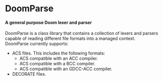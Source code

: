 # DoomParse
#### A general purpose Doom lexer and parser

DoomParse is a class library that contains a collection of lexers and parsers capable of reading different file formats into a managed context.
DoomParse currently supports:
- ACS files. This includes the following formats:
  - ACS compatible with an ACC compiler.
  - ACS compatible with a BCC compiler.
  - ACS compatible with an GDCC-ACC compiler.
- DECORATE files.
